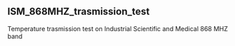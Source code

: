 ## ISM_868MHZ_trasmission_test

Temperature trasmission test on Industrial Scientific and Medical 868 MHZ band 
